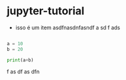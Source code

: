 # jupyter-tutorial


* isso é um item 
asdfnasdnfasndf
a sd
f
ads

```python

a = 10
b = 20

print(a+b)


```


f 
as
df
 as
 dfn